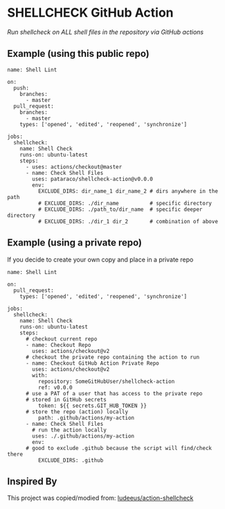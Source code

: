 # SHELLCHECK GitHub Action

_Run shellcheck on ALL shell files in the repository via GitHub actions_

## Example (using this public repo)

```
name: Shell Lint

on:
  push:
    branches:
      - master
  pull_request:
    branches:
      - master
    types: ['opened', 'edited', 'reopened', 'synchronize']

jobs:
  shellcheck:
    name: Shell Check
    runs-on: ubuntu-latest
    steps:
      - uses: actions/checkout@master
      - name: Check Shell Files
        uses: pataraco/shellcheck-action@v0.0.0
        env:
          EXCLUDE_DIRS: dir_name_1 dir_name_2 # dirs anywhere in the path
          # EXCLUDE_DIRS: ./dir_name          # specific directory
          # EXCLUDE_DIRS: ./path_to/dir_name  # specific deeper directory
          # EXCLUDE_DIRS: ./dir_1 dir_2       # combination of above
```

## Example (using a private repo)

If you decide to create your own copy and place in a private repo

```
name: Shell Lint

on:
  pull_request:
    types: ['opened', 'edited', 'reopened', 'synchronize']

jobs:
  shellcheck:
    name: Shell Check
    runs-on: ubuntu-latest
    steps:
      # checkout current repo
      - name: Checkout Repo
        uses: actions/checkout@v2
      # checkout the private repo containing the action to run
      - name: Checkout GitHub Action Private Repo
        uses: actions/checkout@v2
        with:
          repository: SomeGitHubUser/shellcheck-action
          ref: v0.0.0
	  # use a PAT of a user that has access to the private repo
	  # stored in GitHub secrets
          token: ${{ secrets.GIT_HUB_TOKEN }}
	  # store the repo (action) locally
          path: .github/actions/my-action
      - name: Check Shell Files
        # run the action locally
        uses: ./.github/actions/my-action
        env:
	  # good to exclude .github because the script will find/check there
          EXCLUDE_DIRS: .github
```

## Inspired By

This project was copied/modied from: [ludeeus/action-shellcheck](https://github.com/ludeeus/action-shellcheck)
